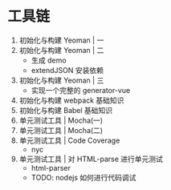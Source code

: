 # 工具链

1. 初始化与构建 Yeoman | 一
2. 初始化与构建 Yeoman | 二
   - 生成 demo
   - extendJSON 安装依赖
3. 初始化与构建 Yeoman | 三
   - 实现一个完整的 generator-vue
4. 初始化与构建 webpack 基础知识
5. 初始化与构建 Babel 基础知识
6. 单元测试工具 | Mocha(一)
7. 单元测试工具 | Mocha(二)
8. 单元测试工具 | Code Coverage
   - nyc
9. 单元测试工具 | 对 HTML-parse 进行单元测试
   - html-parser
   - TODO: nodejs 如何进行代码调试
